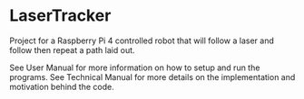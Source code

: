 # LaserTracker
Project for a Raspberry Pi 4 controlled robot that will follow a laser and follow then repeat a path laid out.

See User Manual for more information on how to setup and run the programs.
See Technical Manual for more details on the implementation and motivation behind the code.
